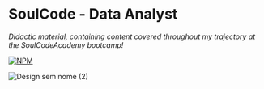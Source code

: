 # SoulCode - Data Analyst
*Didactic material, containing content covered throughout my trajectory at the SoulCodeAcademy bootcamp!*

[![NPM](https://img.shields.io/npm/l/react)](https://github.com/GaabrielCoosta/Changelle_HandTalk/blob/main/LICENSE)

![Design sem nome (2)](https://github.com/GaabrielCoosta/SoulCode/assets/108695592/e93df3c2-3724-40d9-840c-451c683d9229)

